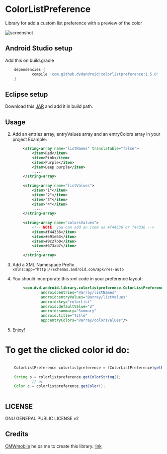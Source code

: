 ColorListPreference
===================

Library for add a custom list preference with a preview of the color

![screenshot](screenshot.gif)

Android Studio setup
--------------------

Add this on build.gradle
```groovy
	dependencies {
    		compile 'com.github.dvdandroid:colorlistpreference:1.5.0'
    }
```

Eclipse setup
-------------

Download this [JAR](http://repository.sonatype.org/service/local/artifact/maven/redirect?r=central-proxy&g=com.github.dvdandroid&a=colorlistpreference&v=LATEST&&c=jar) and add it in build path.

Usage
-----

2) Add an entries array, entryValues array and an entryColors array in your project
	Example: 
```xml
		<string-array name="listNames" translatable="false">
			<item>Red</item>
			<item>Pink</item>
			<item>Purple</item>
			<item>Deep purple</item>
			.....
		</string-array>	
		
		<string-array name="listValues">
			<item>"1"</item>
			<item>"2"</item>
			<item>"3"</item>
			<item>"4"</item>
			.....
		</string-array>
		
		<string-array name="colorsValues">
			<!-- NOTE: you can add an item as #f44336 or f44336 -->
			<item>#f44336</item>
			<item>#e91e63</item>
			<item>#9c27b0</item>
			<item>#673ab7</item>
			.....
		</string-array>
```
3) Add a XML Namespace Prefix `xmlns:app="http://schemas.android.com/apk/res-auto`

4) You should incorporate this xml code in your preference layout:
```xml
		<com.dvd.android.library.colorlistpreference.ColorListPreference
                android:entries="@array/listNames"
                android:entryValues="@array/listValues"
                android:key="colorList"
                android:defaultValue="2"
                android:summary="Summary"
                android:title="Title"
                app:entryColors="@array/colorsValues"/>
```
5) Enjoy!

# To get the clicked color id do:

```java

	ColorListPreference colorlistpreference = (ColorListPreference)getPreferenceScreen().findPreference("colorList");
	
	String s = colorlistpreference.getColorString();
			// or
	Color c = colorlistpreference.getColor();
	
```


LICENSE
-------

GNU GENERAL PUBLIC LICENSE v2

Credits
-------

[CMWmobile](http://www.cmwmobile.com) helps me to create this library.   [link](http://www.cmwmobile.com/index.php?option=com_content&view=article&id=4:how-to-create-an-imagelistpreference&catid=10:blog&Itemid=12)
